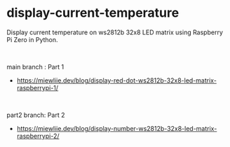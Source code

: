 # display-current-temperature
Display current temperature on ws2812b 32x8 LED matrix using Raspberry Pi Zero in Python. 

<br>

main branch : Part 1<br>
- https://miewliie.dev/blog/display-red-dot-ws2812b-32x8-led-matrix-raspberrypi-1/
<br>

part2 branch: Part 2 <br>
- https://miewliie.dev/blog/display-number-ws2812b-32x8-led-matrix-raspberrypi-2/
